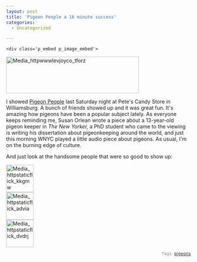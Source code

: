 ```yaml
---
layout: post
title: 'Pigeon People a 16 minute success'
categories:
  - Uncategorized

---
```



    <div class='p_embed p_image_embed'>
<img alt="Media_httpwwwlevjoyco_tforz" height="100" src="http://levjoydotcom3.files.wordpress.com/2006/03/media_httpwwwlevjoyco_tforz.jpg?w=300" width="362" />
</div>


I showed <a href="http://levjoy.com/video/pigeon-people.mov">Pigeon People</a> last Saturday night at Pete's Candy Store in Williamsburg.  A bunch of friends showed up and it was great fun.  It's amazing how pigeons have been a popular subject lately.  As everyone keeps reminding me, Susan Orlean wrote a piece about a 13-year-old pigeon keeper in <em>The New Yorker, </em>a PhD student who came to the viewing is writing his dissertation about pigeonkeeping around the world, and just this morning WNYC played a little audio piece about pigeons.  As usual, I'm on the burning edge of culture.

And just look at the handsome people that were so good to show up:

<div class='p_embed p_image_embed'>
<img alt="Media_httpstaticflick_kkgmw" height="75" src="http://levjoydotcom3.files.wordpress.com/2006/03/media_httpstaticflick_kkgmw.jpg?w=75" width="75" />
</div>
<div class='p_embed p_image_embed'>
<img alt="Media_httpstaticflick_advia" height="75" src="http://levjoydotcom3.files.wordpress.com/2006/03/media_httpstaticflick_advia.jpg?w=75" width="75" />
</div>
<div class='p_embed p_image_embed'>
<img alt="Media_httpstaticflick_dvdrj" height="75" src="http://levjoydotcom3.files.wordpress.com/2006/03/media_httpstaticflick_dvdrj.jpg?w=75" width="75" />
</div>



<p style="text-align:right;font-size:11px;letter-spacing:.05em;color:#808979;">Tags: <a href="http://www.technorati.com/tag/pigeons" rel="tag">pigeons</a></p>

  
